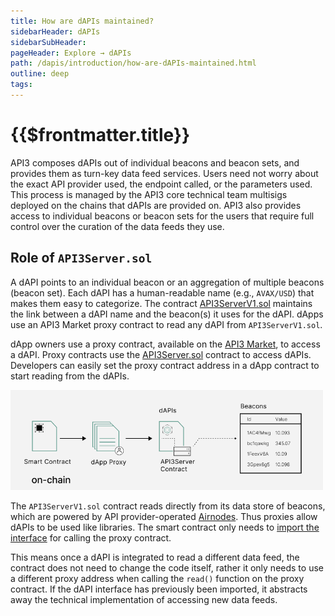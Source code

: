 ```yaml
---
title: How are dAPIs maintained?
sidebarHeader: dAPIs
sidebarSubHeader:
pageHeader: Explore → dAPIs
path: /dapis/introduction/how-are-dAPIs-maintained.html
outline: deep
tags:
---
```


<PageHeader/>

# {{$frontmatter.title}}

API3 composes dAPIs out of individual beacons and beacon sets, and provides them
as turn-key data feed services. Users need not worry about the exact API
provider used, the endpoint called, or the parameters used. This process is
managed by the API3 core technical team multisigs deployed on the chains that
dAPIs are provided on. API3 also provides access to individual beacons or beacon
sets for the users that require full control over the curation of the data feeds
they use.

## Role of `API3Server.sol`

A dAPI points to an individual beacon or an aggregation of multiple beacons
(beacon set). Each dAPI has a human-readable name (e.g., `AVAX/USD`) that makes
them easy to categorize. The contract
[API3ServerV1.sol](https://github.com/api3dao/contracts/blob/main/contracts/api3-server-v1/Api3ServerV1.sol)
maintains the link between a dAPI name and the beacon(s) it uses for the dAPI.
dApps use an API3 Market proxy contract to read any dAPI from
`API3ServerV1.sol`.

dApp owners use a proxy contract, available on the
[API3 Market](https://market.api3.org), to access a dAPI. Proxy contracts use
the
[API3Server.sol](https://github.com/api3dao/contracts/blob/main/contracts/api3-server-v1/Api3ServerV1.sol)
contract to access dAPIs. Developers can easily set the proxy contract address
in a dApp contract to start reading from the dAPIs.

<img src="../assets/images/dAPI_explainer.png" style="width:500px">

The `API3ServerV1.sol` contract reads directly from its data store of beacons,
which are powered by API provider-operated
[Airnodes](/reference/airnode/latest/understand/). Thus proxies allow dAPIs to
be used like libraries. The smart contract only needs to
[import the interface](/dapis/guides/read-a-dapi/index.md#_2-read-a-dapi) for
calling the proxy contract.

This means once a dAPI is integrated to read a different data feed, the contract
does not need to change the code itself, rather it only needs to use a different
proxy address when calling the `read()` function on the proxy contract. If the
dAPI interface has previously been imported, it abstracts away the technical
implementation of accessing new data feeds.
